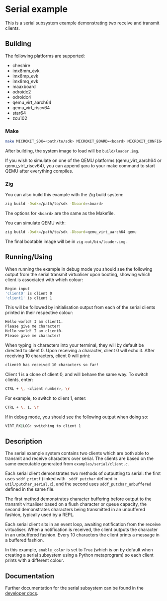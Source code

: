 <!--
    Copyright 2024, UNSW

    SPDX-License-Identifier: BSD-2-Clause
-->

# Serial example

This is a serial subsystem example demonstrating two receive and transmit clients.

## Building

The following platforms are supported:

* cheshire
* imx8mm_evk
* imx8mp_evk
* imx8mq_evk
* maaxboard
* odroidc2
* odroidc4
* qemu_virt_aarch64
* qemu_virt_riscv64
* star64
* zcu102

### Make

```sh
make MICROKIT_SDK=<path/to/sdk> MICROKIT_BOARD=<board> MICROKIT_CONFIG=<debug/release/benchmark>
```

After building, the system image to load will be `build/loader.img`.

If you wish to simulate on one of the QEMU platforms (qemu_virt_aarch64 or qemu_virt_riscv64),
you can append `qemu` to your make command to start QEMU after everything compiles.

### Zig

You can also build this example with the Zig build system:
```sh
zig build -Dsdk=/path/to/sdk -Dboard=<board>
```

The options for `<board>` are the same as the Makefile.

You can simulate QEMU with:
```sh
zig build -Dsdk=/path/to/sdk -Dboard=qemu_virt_aarch64 qemu
```

The final bootable image will be in `zig-out/bin/loader.img`.

## Running/Using

When running the example in debug mode you should see the following output from the serial transmit
virtualiser upon booting, showing which client is associated with which colour:
```sh
Begin input
'client0' is client 0
'client1' is client 1
```

This will be followed by initialisation output from each of the serial clients printed in their
respective colour:
```sh
Hello world! I am client1.
Please give me character!
Hello world! I am client0.
Please give me character!
```

When typing in characters into your terminal, they will by default be directed to client 0. Upon
receiving a character, client 0 will echo it. After receiving 10 characters, client 0 will print:
```sh
client0 has received 10 characters so far!
```

Client 1 is a clone of client 0, and will behave the same way. To switch clients, enter:
```sh
CTRL + \, <client number>, \r
```

For example, to switch to client 1, enter:
```sh
CTRL + \, 1, \r
```

If in debug mode, you should see the following output when doing so:
```sh
VIRT_RX|LOG: switching to client 1
```

## Description

The serial example system contains two clients which are both able to transmit and receive
characters over serial. The clients are based on the same executable generated from
`examples/serial/client.c`.

Each serial client demonstrates two methods of outputting to serial: the first uses `sddf_printf`
(linked with `_sddf_putchar` defined in `util/putchar_serial.c`), and the second uses
`sddf_putchar_unbuffered` defined in the same file.

The first method demonstrates character buffering before output to the transmit virtualiser based on
a flush character or queue capacity, the second demonstrates characters being transmitted in an
unbuffered fashion, typically used by a REPL.

Each serial client sits in an event loop, awaiting notification from the receive virtualiser.
When a notification is received, the client outputs the character in an unbuffered fashion. Every 10
characters the client prints a message in a buffered fashion.

In this example, `enable_color` is set to `True` (which is on by default when creating a serial
subsystem using a Python metaprogram) so each client prints with a different colour.

## Documentation

Further documentation for the serial subsystem can be found in the [developer docs](/docs/serial/serial.md).
